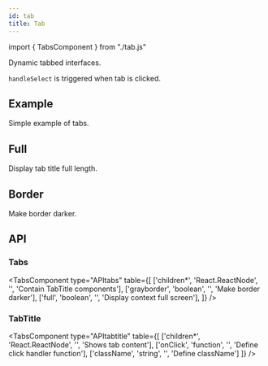 ```yaml
---
id: tab
title: Tab
---
```


import { TabsComponent } from "./tab.js"

<p>Dynamic tabbed interfaces.</p>
<p><code>handleSelect</code> is triggered when tab is clicked.</p>
<TabsComponent type="before" />

## Example

<p>Simple example of tabs. </p>
<TabsComponent type="id"/>

## Full

<p>Display tab title full length.</p>
<TabsComponent type="full"/>

## Border

<p>Make border darker.</p>
<TabsComponent type="border"/>

## API

### Tabs

<TabsComponent type="APItabs" table={[
['children*', 'React.ReactNode', '', 'Contain TabTitle components'],
['grayborder', 'boolean', '', 'Make border darker'],
['full', 'boolean', '', 'Display context full screen'],
]} />

### TabTitle

<TabsComponent type="APItabtitle" table={[
['children*', 'React.ReactNode', '', 'Shows tab content'],
['onClick', 'function', '', 'Define click handler function'],
['className', 'string', '', 'Define className']
]} />
